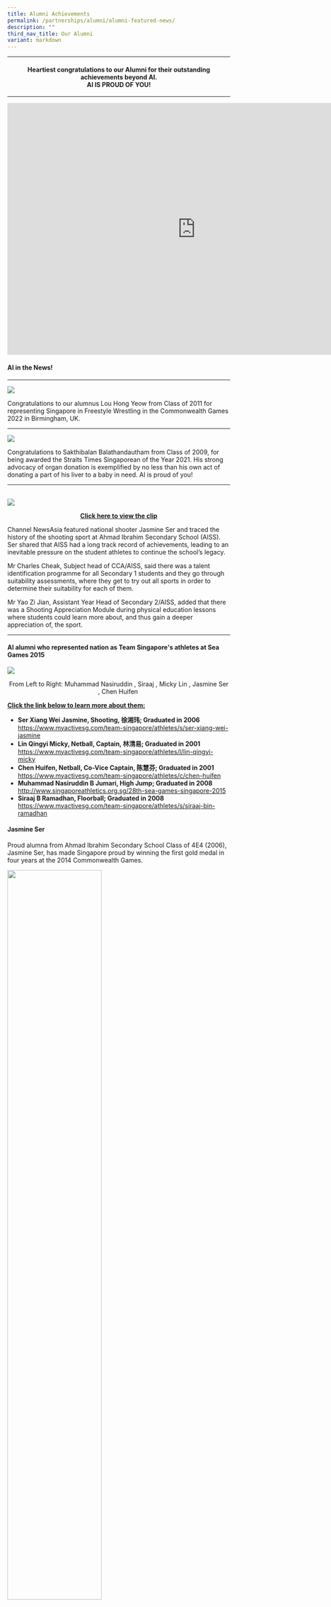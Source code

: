 ```yaml
---
title: Alumni Achievements
permalink: /partnerships/alumni/alumni-featured-news/
description: ""
third_nav_title: Our Alumni
variant: markdown
---
```

<hr>
<h4 style="text-align: center;">Heartiest congratulations to our Alumni for their outstanding achievements beyond AI.<br>AI IS PROUD OF YOU!</h4>
<hr>
<iframe src="https://docs.google.com/presentation/d/e/2PACX-1vQDjEcesnns_wyNIOB2GAHXE2ZbJNV-t2PghR1bUujYxxobmetfz4edHiqEEkyZ-i_GkqLmE1yT4Qtg/embed?start=false&amp;loop=false&amp;delayms=5000" frameborder="0" width="850" height="569" allowfullscreen="true"></iframe>


<h4><strong>AI in the News!</strong></h4>
<hr>

![](/images/lou%20hong%20yeow.jpg)
<p>Congratulations to our alumnus Lou Hong Yeow from Class of 2011 for representing Singapore in Freestyle Wrestling in the Commonwealth Games 2022 in Birmingham, UK.</p>
<hr>

![](/images/sakthibalan-balathandautham.jpg)
<p>Congratulations to Sakthibalan Balathandautham from Class of 2009, for being awarded the Straits Times Singaporean of the Year 2021. His strong advocacy of organ donation is exemplified by no less than his own act of donating a part of his liver to a baby in need. AI is proud of you!</p>
<hr>
<br>
<img src="/images/afna.png">
<p style="text-align: center;"><strong><a href="http://www.channelnewsasia.com/news/sport/ahmad-ibrahim-secondary/2454196.html" target="_blank" rel="noopener">Click here to view the clip</a></strong></p>
<p>Channel NewsAsia featured national shooter Jasmine Ser and traced the history of the shooting sport at Ahmad Ibrahim Secondary School (AISS). Ser shared that AISS had a long track record of achievements, leading to an inevitable pressure on the student athletes to continue the school’s legacy.</p>
<p>Mr Charles Cheak, Subject head of CCA/AISS, said there was a talent identification programme for all Secondary 1 students and they go through suitability assessments, where they get to try out all sports in order to determine their suitability for each of them.</p>
<p>Mr Yao Zi Jian, Assistant Year Head of Secondary 2/AISS, added that there was a Shooting Appreciation Module during physical education lessons where students could learn more about, and thus gain a deeper appreciation of, the sport.</p><hr>
<h4><strong>AI alumni who represented nation as Team Singapore's athletes at Sea Games 2015</strong></h4>
<img src="/images/seagame.jpg"><p style="text-align: center;">From Left to Right: Muhammad Nasiruddin , Siraaj , Micky Lin , Jasmine Ser , Chen Huifen&nbsp;</p>
<p><strong><u>Click the link below to learn more about them:</u></strong></p>
<ul>
<li><strong>Ser Xiang Wei Jasmine, Shooting, 徐湘玮; Graduated in 2006 </strong><a href="https://www.myactivesg.com/team-singapore/athletes/s/ser-xiang-wei-jasmine" target="_blank" rel="noopener">https://www.myactivesg.com/team-singapore/athletes/s/ser-xiang-wei-jasmine</a></li>
<li><strong>Lin Qingyi Micky, Netball, Captain, 林清易; Graduated in 2001<br></strong><a href="https://www.myactivesg.com/team-singapore/athletes/l/lin-qingyi-micky" target="_blank" rel="noopener">https://www.myactivesg.com/team-singapore/athletes/l/lin-qingyi-micky</a></li>
<li><strong>Chen Huifen, Netball, Co-Vice Captain, 陈慧芬; Graduated in 2001 </strong><a href="https://www.myactivesg.com/team-singapore/athletes/c/chen-huifen" target="_blank" rel="noopener">https://www.myactivesg.com/team-singapore/athletes/c/chen-huifen</a></li>
<li><strong>Muhammad Nasiruddin B Jumari, High Jump; Graduated in 2008</strong> <a href="http://www.singaporeathletics.org.sg/28th-sea-games-singapore-2015" target="_blank" rel="noopener">http://www.singaporeathletics.org.sg/28th-sea-games-singapore-2015</a></li>
<li><strong>Siraaj B Ramadhan, Floorball; Graduated in 2008<br></strong><a href="https://www.myactivesg.com/team-singapore/athletes/s/siraaj-bin-ramadhan" target="_blank" rel="noopener">https://www.myactivesg.com/team-singapore/athletes/s/siraaj-bin-ramadhan</a></li>
</ul>
<h4><strong>Jasmine Ser</strong></h4>
<p>Proud alumna from Ahmad Ibrahim Secondary School Class of 4E4 (2006), Jasmine Ser, has made Singapore proud by winning the first gold medal in four years at the 2014 Commonwealth Games.</p>
<img style="width: 65%;" src="/images/jasmine_old.png">
<p style="text-align: center;">Jasmine Ser (Far Left) with her Sec 4E4 friends (2006) in AISS School Yearbook</p>
<h4><em>“Congratulations, Jasmine for your outstanding win at the Commonwealth Games! Thank you for bringing Singapore such great honour. AI is proud of YOU!"</em></h4>
<p style="text-align: right;">- Ms Chew Ing Lim<br>Principal</p>
<h4><strong>Alumni featured in Malay Newspaper</strong></h4>
<p>Two of our alumni were featured in the local Malay newspaper recently. I believe teachers, especially those who have taught them before will be happy to note how they have since progress on.</p>
<p>The first alumnus is Nuraziana Mohamed Said. She was featured in the Berita Minggu newspaper last Saturday. Nuraziana was our VI student. From AI she went on to ITE to do accountancy and is now in her final year in UNISIM pursuing her degree in Malay Language and Literature. Definitely a story of resilience – one that could motivate our current students to charge on and succeed in life regardless of the challenges they are facing.</p>
<p>In another article a few weeks back, another alumnus, Ms Shakila Jamal Mohamed was featured for being one of the recipient of the President’s Award for Teachers 2013. In her interview, she attributed her success partly to a Mrs David, her former teacher at AI.</p>
<p>Mrs David, according to Shakila, was responsible for turning her from a quiet and passive student into a more confident person (and of course, a successful educator).</p>
<p><a href="http://www.moe.gov.sg/media/press/2013/09/presidents-award-for-teachers-2014.php">http://www.moe.gov.sg/media/press/2013/09/presidents-award-for-teachers-2014.php</a></p>
<p>Newspaper Articles:<br><a href="/files/ai_berita%20minggu_29092013b.pdf">Article 1</a><br><a href="/files/ai_berita%20harian_06092013.pdf">Article 2</a></p>